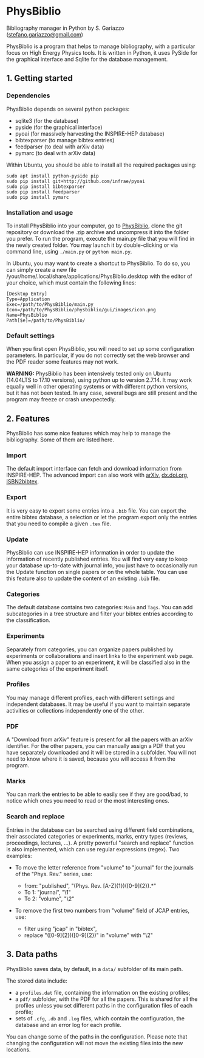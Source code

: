 # PhysBiblio
Bibliography manager in Python
by S. Gariazzo (stefano.gariazzo@gmail.com)

PhysBiblio is a program that helps to manage bibliography, with a particular focus on High Energy Physics tools.
It is written in Python, it uses PySide for the graphical interface and Sqlite for the database management.

## 1. Getting started

### Dependencies
PhysBiblio depends on several python packages:
* sqlite3 (for the database)
* pyside (for the graphical interface)
* pyoai	(for massively harvesting the INSPIRE-HEP database)
* bibtexparser (to manage bibtex entries)
* feedparser (to deal with arXiv data)
* pymarc (to deal with arXiv data)

Within Ubuntu, you should be able to install all the required packages using:
```
sudo apt install python-pyside pip
sudo pip install git+http://github.com/infrae/pyoai
sudo pip install bibtexparser
sudo pip install feedparser
sudo pip install pymarc
```

### Installation and usage
To install PhysBiblio into your computer, go to [PhysBiblio](https://github.com/steog88/physBiblio), clone the git repository or download the .zip archive and uncompress it into the folder you prefer.
To run the program, execute the main.py file that you will find in the newly created folder.
You may launch it by double-clicking or via command line, using `./main.py` or `python main.py`.

In Ubuntu, you may want to create a shortcut to PhysBiblio.
To do so, you can simply create a new file /your/home/.local/share/applications/PhysBiblio.desktop with the editor of your choice, which must contain the following lines:
```
[Desktop Entry]
Type=Application
Exec=/path/to/PhysBiblio/main.py
Icon=/path/to/PhysBiblio/physbiblio/gui/images/icon.png
Name=PhysBiblio
Path[$e]=/path/to/PhysBiblio/
```

### Default settings
When you first open PhysBiblio, you will need to set up some configuration parameters.
In particular, if you do not correctly set the web browser and the PDF reader some features may not work.

**WARNING:**
PhysBiblio has been intensively tested only on Ubuntu (14.04LTS to 17.10 versions), using python up to version 2.7.14.
It may work equally well in other operating systems or with different python versions, but it has not been tested.
In any case, several bugs are still present and the program may freeze or crash unexpectedly.

## 2. Features
PhysBiblio has some nice features which may help to manage the bibliography. Some of them are listed here.

### Import
The default import interface can fetch and download information from INSPIRE-HEP.
The advanced import can also work with [arXiv](www.arxiv.org), [dx.doi.org](dx.doi.org), [ISBN2bibtex](http://www.ebook.de/de/tools/isbn2bibtex).

### Export
It is very easy to export some entries into a `.bib` file. You can export the entire bibtex database, a selection or let the program export only the entries that you need to compile a given `.tex` file.

### Update
PhysBiblio can use INSPIRE-HEP information in order to update the information of recently published entries.
You will find very easy to keep your database up-to-date with journal info, you just have to occasionally run the Update function on single papers or on the whole table.
You can use this feature also to update the content of an existing `.bib` file.

### Categories
The default database contains two categories: `Main` and `Tags`. You can add subcategories in a tree structure and filter your bibtex entries according to the classification.

### Experiments
Separately from categories, you can organize papers published by experiments or collaborations and insert links to the experiment web page.
When you assign a paper to an experiment, it will be classified also in the same categories of the experiment itself.

### Profiles
You may manage different profiles, each with different settings and independent databases.
It may be useful if you want to maintain separate activities or collections independently one of the other.

### PDF
A "Download from arXiv" feature is present for all the papers with an arXiv identifier.
For the other papers, you can manually assign a PDF that you have separately downloaded and it will be stored in a subfolder.
You will not need to know where it is saved, because you will access it from the program.

### Marks
You can mark the entries to be able to easily see if they are good/bad, to notice which ones you need to read or the most interesting ones.

### Search and replace
Entries in the database can be searched using different field combinations, their associated categories or experiments, marks, entry types (reviews, proceedings, lectures, ...).
A pretty powerful "search and replace" function is also implemented, which can use regular expressions (regex).
Two examples:

* To move the letter reference from "volume" to "journal" for the journals of the "Phys. Rev." series, use:
  - from: "published", "(Phys. Rev. [A-Z]{1})([0-9]{2}).*"
  - To 1: "journal", "\1"
  - To 2: "volume", "\2"

* To remove the first two numbers from "volume" field of JCAP entries, use:
  - filter using "jcap" in "bibtex",
  - replace "([0-9]{2})([0-9]{2})" in "volume" with "\2"

## 3. Data paths
PhysBiblio saves data, by default, in a `data/` subfolder of its main path.

The stored data include:
* a `profiles.dat` file, containing the information on the existing profiles;
* a `pdf/` subfolder, with the PDF for all the papers. This is shared for all the profiles unless you set different paths in the configuration files of each profile;
* sets of `.cfg`, `.db` and `.log` files, which contain the configuration, the database and an error log for each profile.

You can change some of the paths in the configuration.
Please note that changing the configuration will not move the existing files into the new locations.

